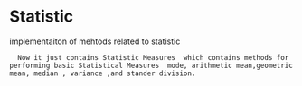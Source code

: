 # Statistic

  implementaiton of mehtods related to statistic 
  
      Now it just contains Statistic Measures  which contains methods for performing basic Statistical Measures  mode, arithmetic mean,geometric mean, median , variance ,and stander division.
